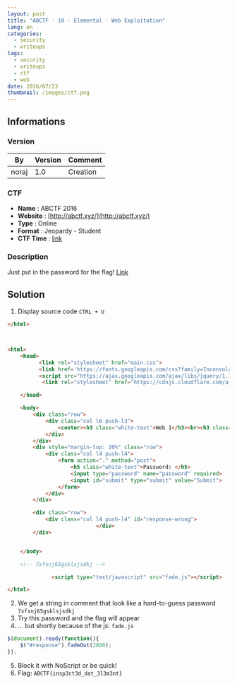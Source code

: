 ```yaml
---
layout: post
title: "ABCTF - 10 - Elemental - Web Exploitation"
lang: en
categories:
  - security
  - writeups
tags:
  - security
  - writeups
  - ctf
  - web
date: 2016/07/23
thumbnail: /images/ctf.png
---
```

## Informations

### Version

| By    | Version | Comment
| ---   | ---     | ---
| noraj | 1.0     | Creation

### CTF

- **Name** : ABCTF 2016
- **Website** : [http://abctf.xyz/](http://abctf.xyz/)
- **Type** : Online
- **Format** : Jeopardy - Student
- **CTF Time** : [link](https://ctftime.org/event/333)

### Description

Just put in the password for the flag! [Link](http://yrmyzscnvh.abctf.xyz/web1/)

## Solution

1. Display source code `CTRL + U`
```html
</html>



<html>
	<head>
		  <link rel="stylesheet" href="main.css">
		  <link href='https://fonts.googleapis.com/css?family=Inconsolata' rel='stylesheet' type='text/css'>
		  <script src="https://ajax.googleapis.com/ajax/libs/jquery/1.12.2/jquery.min.js"></script>
		   <link rel="stylesheet" href="https://cdnjs.cloudflare.com/ajax/libs/materialize/0.97.6/css/materialize.min.css">

	</head>

	<body>
		<div class="row">
			<div class="col l6 push-l3">
				<center><h3 class="white-text">Web 1</h3><br><h3 class="white-text">Simple</h3></center>
			</div>
		</div>
		<div style="margin-top: 20%" class="row">
			<div class="col l4 push-l4">
				<form action="." method="post">
		  			<h5 class="white-text">Password: </h5>
		  			<input type="password" name="password" required>
		  			<input id="submit" type="submit" value="Submit">
				</form>
			</div>
		</div>

		<div class="row">
			<div class="col l4 push-l4" id="response-wrong">
				 			</div>
		</div>


	</body>

	<!-- 7xfsnj65gsklsjsdkj -->

			  <script type="text/javascript" src="fade.js"></script>

</html>
```
2. We get a string in comment that look like a hard-to-guess password `7xfsnj65gsklsjsdkj`
3. Try this password and the flag will appear
4. ... but shortly because of the js: `fade.js`
```js
$(document).ready(function(){
	$("#response").fadeOut(2000);
});
```
5. Block it with NoScript or be quick!
6. Flag: `ABCTF{insp3ct3d_dat_3l3m3nt}`
